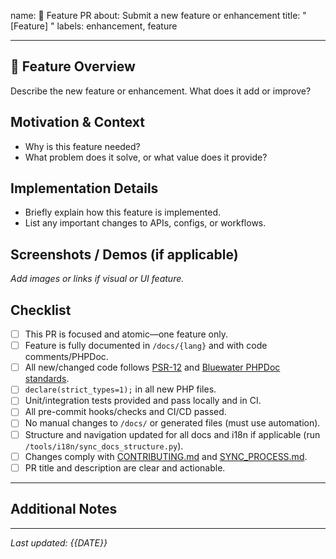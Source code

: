 name: 🚀 Feature PR
about: Submit a new feature or enhancement
title: "[Feature] <your-title-here>"
labels: enhancement, feature

---

## 🚀 Feature Overview

Describe the new feature or enhancement. What does it add or improve?

## Motivation & Context

- Why is this feature needed?
- What problem does it solve, or what value does it provide?

## Implementation Details

- Briefly explain how this feature is implemented.
- List any important changes to APIs, configs, or workflows.

## Screenshots / Demos (if applicable)

_Add images or links if visual or UI feature._

## Checklist

- [ ] This PR is focused and atomic—one feature only.
- [ ] Feature is fully documented in `/docs/{lang}` and with code comments/PHPDoc.
- [ ] All new/changed code follows [PSR-12](https://www.php-fig.org/psr/psr-12/) and [Bluewater PHPDoc standards](../../docs/en/contribute/phpdoc.md).
- [ ] `declare(strict_types=1);` in all new PHP files.
- [ ] Unit/integration tests provided and pass locally and in CI.
- [ ] All pre-commit hooks/checks and CI/CD passed.
- [ ] No manual changes to `/docs/` or generated files (must use automation).
- [ ] Structure and navigation updated for all docs and i18n if applicable (run `/tools/i18n/sync_docs_structure.py`).
- [ ] Changes comply with [CONTRIBUTING.md](../../CONTRIBUTING.md) and [SYNC_PROCESS.md](../../SYNC_PROCESS.md).
- [ ] PR title and description are clear and actionable.

---

## Additional Notes

<!-- Screenshots, rendered output, or reviewer notes. -->

---

*Last updated: {{DATE}}*
